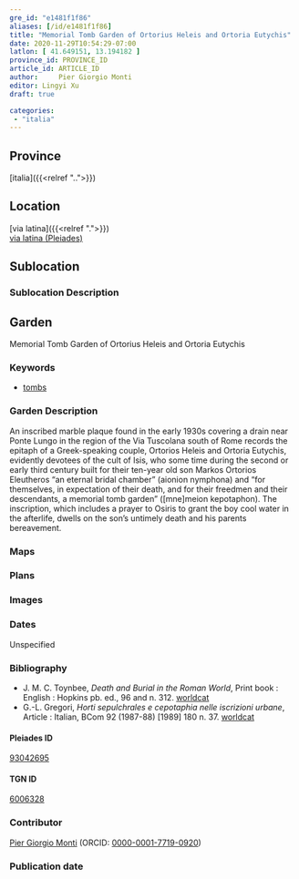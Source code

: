 ```yaml
---
gre_id: "e1481f1f86"
aliases: [/id/e1481f1f86]
title: "Memorial Tomb Garden of Ortorius Heleis and Ortoria Eutychis"
date: 2020-11-29T10:54:29-07:00
latlon: [ 41.649151, 13.194182 ]
province_id: PROVINCE_ID
article_id: ARTICLE_ID
author: 	Pier Giorgio Monti
editor: Lingyi Xu
draft: true

categories:
 - "italia"
---
```


## Province
[italia]({{<relref "..">}})

## Location

[via latina]({{<relref ".">}}) \
[via latina (Pleiades)](https://pleiades.stoa.org/places/93042695)

<!--### Location Description-->

<!-- LEAVE THIS BLANK FOR NOW -->

## Sublocation


### Sublocation Description



## Garden

Memorial Tomb Garden of Ortorius Heleis and Ortoria Eutychis

### Keywords

- [tombs](http://vocab.getty.edu/page/aat/300005926)

### Garden Description
An inscribed marble plaque found in the early 1930s covering a drain near Ponte Lungo in the region of the Via Tuscolana south of Rome records the epitaph of a Greek-speaking couple, Ortorios Heleis and Ortoria Eutychis, evidently devotees of the cult of Isis, who some time during the second or early third century built for their ten-year old son Markos Ortorios Eleutheros “an eternal bridal chamber” (aionion nymphona) and “for themselves, in expectation of their death, and for their freedmen and their descendants, a memorial tomb garden” ([mne]meion kepotaphon). The inscription, which includes a prayer to Osiris to grant the boy cool water in the afterlife, dwells on the son’s untimely death and his parents bereavement.

### Maps

<!--
{{< figure src="IMG_URL" alt="ALT_TEXT" title="CAPTION" >}}
-->

### Plans

### Images

### Dates
Unspecified

### Bibliography
- J. M. C. Toynbee, *Death and Burial in the Roman World*,  Print book : English : Hopkins pb. ed., 96 and n. 312. [worldcat](https://www.worldcat.org/title/death-and-burial-in-the-roman-world/oclc/833003812&referer=brief_results)
- G.-L. Gregori, *Horti sepulchrales e cepotaphia nelle iscrizioni urbane*, Article : Italian, BCom 92 (1987-88) [1989] 180 n. 37. [worldcat](https://www.worldcat.org/title/horti-sepulchrales-e-cepotaphia-nelle-iscrizioni-urbane/oclc/886794800&referer=brief_results)

<!--#### Periodo ID-->

<!-- [PERIODO_ID](https://pleiades.stoa.org/places/PLEIADES_ID) -->

#### Pleiades ID

[93042695](https://pleiades.stoa.org/places/93042695)

#### TGN ID
[6006328](http://vocab.getty.edu/tgn/6006328)

### Contributor

[	Pier Giorgio Monti](link) (ORCID: [0000-0001-7719-0920](https://orcid.org/0000-0001-7719-0920
))

### Publication date

<!--### Related articles-->

<!-- Links to other related articles. Leave blank for now -->